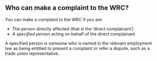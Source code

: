 ##  Who can make a complaint to the WRC?

You can make a complaint to the WRC if you are:

  * The person directly affected (that is the ‘direct complainant’) 
  * A _specified person_ acting on behalf of the direct complainant 

A specified person is someone who is named in the relevant employment law as
being entitled to present a complaint or refer a dispute, such as a trade
union representative.
